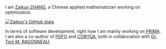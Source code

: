I am [Zaikun ZHANG](https://www.zhangzk.net), a Chinese applied mathematician working on optimization.

[![Zaikun's GitHub stats](https://github-readme-stats.vercel.app/api?username=zaikunzhang&show_icons=true)](https://www.zhangzk.net)

In terms of software development, right now I am mainly working on [PRIMA](http://www.libprima.net).
I am also a co-author of [PDFO](https://www.pdfo.net) and [COBYQA](http://www.cobyqa.com), both in
collaboration with [Dr. Tom M. RAGONNEAU](https://tomragonneau.com).
